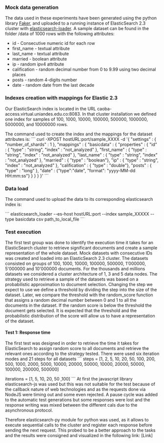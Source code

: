 ### Mock data generation

The data used in these experiments have been generated using the python library [Faker](https://github.com/joke2k/faker), and uploaded to a running instance of ElasticSearch 2.3 cluster with [elasticsearch-loader](https://github.com/Moshe/elasticsearch_loader). A sample dataset can be found in the folder /data of 1000 rows with the following attributes:

* id - Consecutive numeric id for each row
* first_name - textual attribute
* last_name - textual attribute 
* married - boolean attribute
* ip - random ipv4 attribute
* calification - random decimal number from 0 to 9.99 using two decimal places
* posts - random 4-digits number
* date - random date from the last decade


### Indexes creation with mappings for Elastic 2.3

Our ElasticSearch index is located in the URL caoba-access.virtual.uniandes.edu.co:8083. In that cluster installation we defined one index for samples of 100, 1000, 10000, 100000, 500000, 1000000, 5000000, and 10000000 rows. 

The command used to create the index and the mappings for the dataset attributes is:
´´´
curl -XPOST hostURL:port/sample_XXXX -d '{
    "settings" : {
        "number_of_shards" : 1
    },
    "mappings" : {
        "basicdata" : {
            "properties" : {
                "id" : { "type" : "string", "index" : "not_analyzed" },
                "first_name" : { "type" : "string", "index" : "not_analyzed" },
                "last_name" : { "type" : "string", "index" : "not_analyzed" },
                "married" : { "type" : "boolean"},
                "ip" : { "type" : "string", "index" : "not_analyzed" },
                "calification" : { "type" : "double"},
                "posts" : { "type" : "long" },
                "date" : {"type":"date", "format": "yyyy-MM-dd HH:mm:ss"}
            }
        }
    }
}'
´´´

### Data load

The command used to upload the data to its corresponding elasticsearch index is:

´´´
elasticsearch_loader --es-host hostURL:port --index sample_XXXXX --type basicdata csv path_to_local_file
´´´

### Test execution

The first test group was done to identify the execution time it takes for an ElasticSearch cluster to retrieve significant documents and create a sample representation of the whole dataset. Mock datasets with consecutive IDs was created and loaded into an ElasticSearch 2.3 cluster. The datasets consisted on groups of 100, 1000, 10000, 100000, 500000, 1'000000, 5'000000 and 10'000000 documents. For the thousands and millions datasets we considered a cluster architecture of 1, 3 and 5 data nodes. The strategy used to retrieve a sample of the datasets was based on a probabilistic approximation to document selection. Changing the step we expect to use we define a threshold by dividing the step into the size of the dataset. Later, we compare the threshold with the random_score function that assigns a random decimal number between 0 and 1 to all the documents in the dataset. If the random score is below the threshold the document gets selected. It is expected that the threshold and the probabilistic distribution of the score will allow us to have a representation of the dataset.

#### Test 1: Response time
The first test was designed in order to retrieve the time it takes for ElasticSearch to assign random score to all documents and retrieve the relevant ones according to the strategy tested.
There were used six iteration modes and 21 steps for all datasets
´´´
steps = [1, 2, 5, 10, 20, 50, 100, 200, 500, 1000, 2000, 5000, 10000, 20000, 50000, 10000, 20000, 50000, 100000, 200000, 500000]

iterations = [1, 5, 10, 20, 50 ,100]
´´´
At first the javascript library elasticsearch-js was used but this was not suitable for the test because of the callback nature of web technologies and as the requests done via NodeJS were timing out and some even rejected. A pause cycle was added to the automatic test generations but some responses were lost and the response writing was mixed between the different cals due to the asynchronous protocol.

Therefore elasticsearch-py module for python was used, as it allows to execute sequential calls to the cluster and register each response before sending the next request. This probed to be a better approach to the tasks and the results were consigned and visualized in the following link: [Link]


